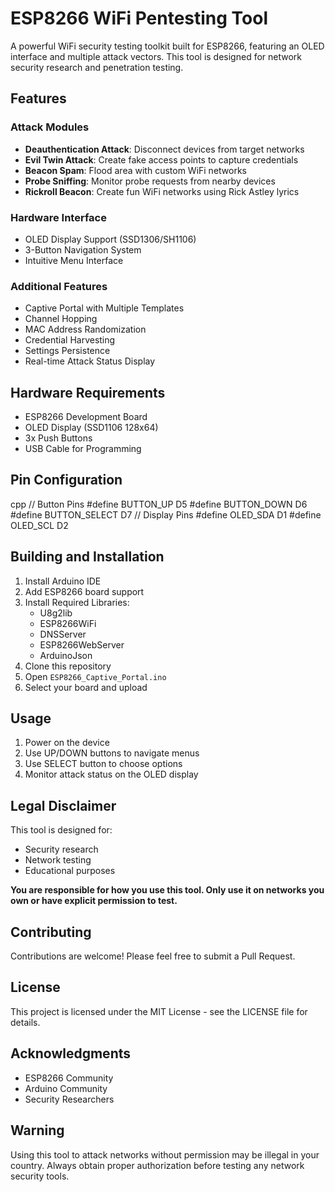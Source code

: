 # ESP8266 WiFi Pentesting Tool

A powerful WiFi security testing toolkit built for ESP8266, featuring an OLED interface and multiple attack vectors. This tool is designed for network security research and penetration testing.

## Features

### Attack Modules
- **Deauthentication Attack**: Disconnect devices from target networks
- **Evil Twin Attack**: Create fake access points to capture credentials
- **Beacon Spam**: Flood area with custom WiFi networks
- **Probe Sniffing**: Monitor probe requests from nearby devices
- **Rickroll Beacon**: Create fun WiFi networks using Rick Astley lyrics

### Hardware Interface
- OLED Display Support (SSD1306/SH1106)
- 3-Button Navigation System
- Intuitive Menu Interface

### Additional Features
- Captive Portal with Multiple Templates
- Channel Hopping
- MAC Address Randomization
- Credential Harvesting
- Settings Persistence
- Real-time Attack Status Display

## Hardware Requirements

- ESP8266 Development Board
- OLED Display (SSD1106 128x64)
- 3x Push Buttons
- USB Cable for Programming

## Pin Configuration

cpp
// Button Pins
#define BUTTON_UP D5
#define BUTTON_DOWN D6
#define BUTTON_SELECT D7
// Display Pins
#define OLED_SDA D1
#define OLED_SCL D2



## Building and Installation

1. Install Arduino IDE
2. Add ESP8266 board support
3. Install Required Libraries:
   - U8g2lib
   - ESP8266WiFi
   - DNSServer
   - ESP8266WebServer
   - ArduinoJson
4. Clone this repository
5. Open `ESP8266_Captive_Portal.ino`
6. Select your board and upload

## Usage

1. Power on the device
2. Use UP/DOWN buttons to navigate menus
3. Use SELECT button to choose options
4. Monitor attack status on the OLED display

## Legal Disclaimer

This tool is designed for:
- Security research
- Network testing
- Educational purposes

**You are responsible for how you use this tool. Only use it on networks you own or have explicit permission to test.**

## Contributing

Contributions are welcome! Please feel free to submit a Pull Request.

## License

This project is licensed under the MIT License - see the LICENSE file for details.

## Acknowledgments

- ESP8266 Community
- Arduino Community
- Security Researchers

## Warning

Using this tool to attack networks without permission may be illegal in your country. Always obtain proper authorization before testing any network security tools.
